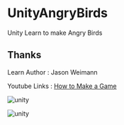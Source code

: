 # UnityAngryBirds
Unity Learn to make Angry Birds 



## Thanks

Learn Author : Jason Weimann

Youtube Links : [How to Make a Game](https://www.youtube.com/watch?v=OR0e-1UBEOU)


![unity](https://my-blog-oss.oss-cn-hangzhou.aliyuncs.com/blog_article_img/Unity/screen_unity_1.jpg)

![unity](https://my-blog-oss.oss-cn-hangzhou.aliyuncs.com/blog_article_img/Unity/bird_game_gif.gif)
